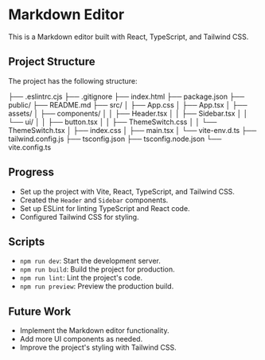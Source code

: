 # Markdown Editor

This is a Markdown editor built with React, TypeScript, and Tailwind CSS.

## Project Structure

The project has the following structure:

├── .eslintrc.cjs
├── .gitignore
├── index.html
├── package.json
├── public/
├── README.md
├── src/
│   ├── App.css
│   ├── App.tsx
│   ├── assets/
│   ├── components/
│   │   ├── Header.tsx
│   │   ├── Sidebar.tsx
│   │   └── ui/
│   │       ├── button.tsx
│   │       ├── ThemeSwitch.css
│   │       └── ThemeSwitch.tsx
│   ├── index.css
│   ├── main.tsx
│   └── vite-env.d.ts
├── tailwind.config.js
├── tsconfig.json
├── tsconfig.node.json
└── vite.config.ts


## Progress

- Set up the project with Vite, React, TypeScript, and Tailwind CSS.
- Created the `Header` and `Sidebar` components.
- Set up ESLint for linting TypeScript and React code.
- Configured Tailwind CSS for styling.

## Scripts

- `npm run dev`: Start the development server.
- `npm run build`: Build the project for production.
- `npm run lint`: Lint the project's code.
- `npm run preview`: Preview the production build.

## Future Work

- Implement the Markdown editor functionality.
- Add more UI components as needed.
- Improve the project's styling with Tailwind CSS.
